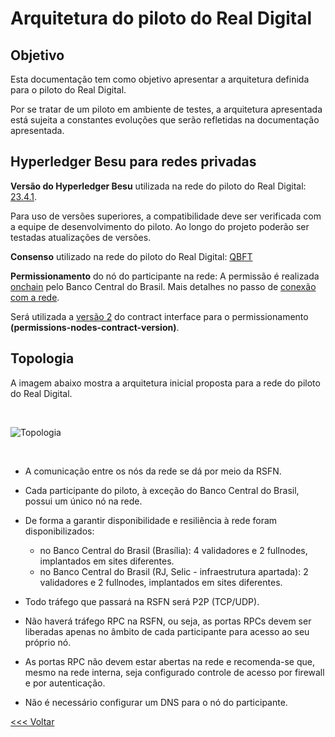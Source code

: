 # Arquitetura do piloto do Real Digital

## Objetivo

Esta documentação tem como objetivo apresentar a arquitetura definida para o piloto do Real Digital. 

Por se tratar de um piloto em ambiente de testes, a arquitetura apresentada está sujeita a constantes evoluções que serão refletidas na documentação apresentada.

## Hyperledger Besu para redes privadas

**Versão do Hyperledger Besu** utilizada na rede do piloto do Real Digital:
    [23.4.1](https://github.com/hyperledger/besu/releases/tag/23.4.1). 

Para uso de versões superiores, a compatibilidade deve ser verificada com a equipe de desenvolvimento do piloto. Ao longo do projeto poderão ser testadas atualizações de versões.

**Consenso** utilizado na rede do piloto do Real Digital:
    [QBFT](https://besu.hyperledger.org/private-networks/how-to/configure/consensus/qbft)

**Permissionamento** do nó do participante na rede:
    A permissão é realizada [onchain](https://besu.hyperledger.org/private-networks/concepts/permissioning/onchain/#permissioning-contracts) pelo Banco Central do Brasil. Mais detalhes no passo de [conexão com a rede](ingresso.md).

Será utilizada a [versão 2](https://besu.hyperledger.org/private-networks/how-to/use-permissioning/onchain/#specify-the-permissioning-contract-interface-version) do contract interface para o permissionamento **(permissions-nodes-contract-version)**.

## Topologia

A imagem abaixo mostra a arquitetura inicial proposta para a rede do piloto do Real Digital.

&nbsp;

![Topologia](topologia.png "Arquitetura do piloto da rede do real digital")

&nbsp;

- A comunicação entre os nós da rede se dá por meio da RSFN. 

- Cada participante do piloto, à exceção do Banco Central do Brasil, possui um único nó na rede.

- De forma a garantir disponibilidade e resiliência à rede foram disponibilizados:
  - no Banco Central do Brasil (Brasília): 4 validadores e 2 fullnodes, implantados em sites diferentes.
  - no Banco Central do Brasil (RJ, Selic - infraestrutura apartada): 2 validadores e 2 fullnodes, implantados em sites diferentes.

- Todo tráfego que passará na RSFN será P2P (TCP/UDP).

- Não haverá tráfego RPC na RSFN, ou seja, as portas RPCs devem ser liberadas apenas no âmbito de cada participante para acesso ao seu próprio nó.

- As portas RPC não devem estar abertas na rede e recomenda-se que, mesmo na rede interna, seja configurado controle de acesso por firewall e por autenticação.

- Não é necessário configurar um DNS para o nó do participante.

[<<< Voltar](README.md)
